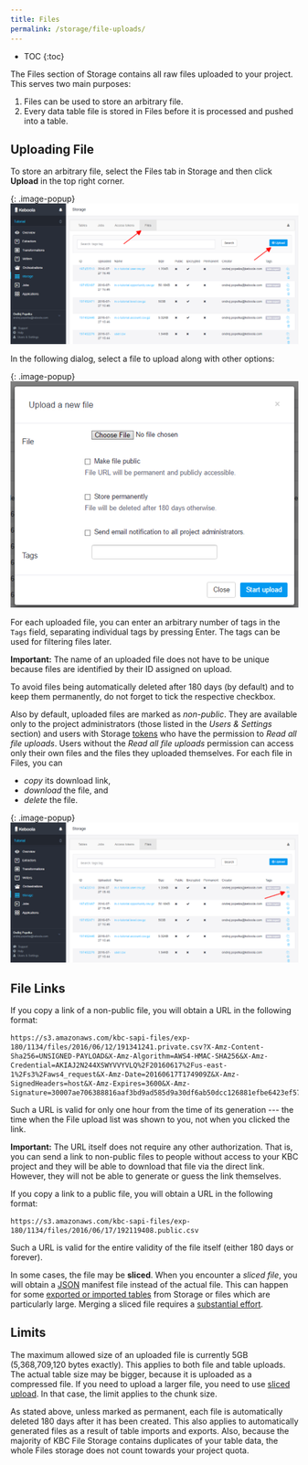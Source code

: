 ```yaml
---
title: Files
permalink: /storage/file-uploads/
---
```


* TOC
{:toc}

The Files section of Storage contains all raw files uploaded to your project.
This serves two main purposes:

1. Files can be used to store an arbitrary file.
2. Every data table file is stored in Files before it is processed and pushed into a table.

## Uploading File
To store an arbitrary file, select the Files tab in Storage and then click **Upload** in the top right corner.

{: .image-popup}
![Screenshot - File uploads](/storage/file-uploads/file-uploads.png)

In the following dialog, select a file to upload along with other options:

{: .image-popup}
![Screenshot - File upload detail](/storage/file-uploads/file-upload-detail.png)

For each uploaded file, you can enter an arbitrary number of tags in the `Tags` field, 
separating individual tags by pressing Enter. The tags can be used for filtering files later.

**Important:** The name of an uploaded file does not have to be unique because
files are identified by their ID assigned on upload.

To avoid files being automatically deleted after 180 days (by default) and to keep them permanently,
do not forget to tick the respective checkbox.

Also by default, uploaded files are marked as *non-public*. They are available only to the project
administrators (those listed in the *Users & Settings* section)
and users with Storage [tokens](/storage/tokens/) who have the permission to *Read all file uploads*.
Users without the *Read all file uploads* permission can access only their own files and the files
they uploaded themselves.
For each file in Files, you can

- *copy* its download link,
- *download* the file, and
- *delete* the file.

{: .image-popup}
![Screenshot - File upload detail](/storage/file-uploads/file-uploads-download-file.png)

## File Links
If you copy a link of a non-public file, you will obtain a URL in the following format:

    https://s3.amazonaws.com/kbc-sapi-files/exp-180/1134/files/2016/06/12/191341241.private.csv?X-Amz-Content-Sha256=UNSIGNED-PAYLOAD&X-Amz-Algorithm=AWS4-HMAC-SHA256&X-Amz-Credential=AKIAJ2N244XSWYVVYVLQ%2F20160617%2Fus-east-1%2Fs3%2Faws4_request&X-Amz-Date=20160617T174909Z&X-Amz-SignedHeaders=host&X-Amz-Expires=3600&X-Amz-Signature=30007ae706388816aaf3bd9ad585d9a30df6ab50dcc126881efbe6423ef57909

Such a URL is valid for only one hour from the time of its generation --- the time when the File upload list 
was shown to you, not when you clicked the link.

**Important:** The URL itself does not require any other authorization.
That is, you can send a link to non-public files to people without access to your KBC project and they
will be able to download that file via the direct link. However, they will not be able to generate 
or guess the link themselves.

If you copy a link to a public file, you will obtain a URL in the following format:

    https://s3.amazonaws.com/kbc-sapi-files/exp-180/1134/files/2016/06/17/192119408.public.csv

Such a URL is valid for the entire validity of the file itself (either 180 days or forever).

In some cases, the file may be **sliced**. When you encounter a *sliced file*, you will 
obtain a [JSON](https://en.wikipedia.org/wiki/JSON) manifest file instead of the actual file. 
This can happen for some [exported or imported tables](/storage/tables/uploads/) from Storage or files which are particularly large.
Merging a sliced file requires a [substantial effort](https://developers.keboola.com/integrate/storage/api/import-export/#working-with-sliced-files).

## Limits
The maximum allowed size of an uploaded file is currently 5GB (5,368,709,120 bytes exactly). 
This applies to both file and table uploads. 
The actual table size may be bigger, because it is uploaded as a compressed file. 
If you need to upload a larger file, you need to use 
[sliced upload](https://docs.keboola.apiary.io/#reference/files/upload-file). 
In that case, the limit applies to the chunk size.

As stated above, unless marked as permanent, each file is automatically deleted 180 days after it has been created. 
This also applies to automatically generated files as a result of table imports and exports. 
Also, because the majority of KBC File Storage contains duplicates of your table data, 
the whole Files storage does not count towards your project quota.
